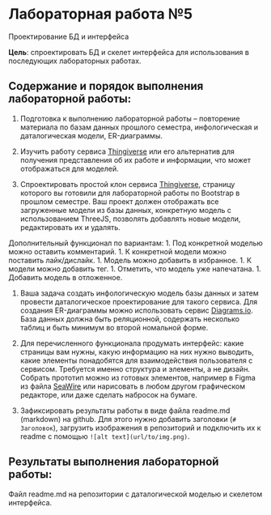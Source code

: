 # Лабораторная работа №5

Проектирование БД и интерфейса

**Цель**: спроектировать БД и скелет интерфейса для использования в последующих лабораторных работах.

## Содержание и порядок выполнения лабораторной работы:

1. Подготовка к выполнению лабораторной работы – повторение материала по базам данных прошлого семестра, инфологическая и даталогическая модели, ER-диаграммы.

1. Изучить работу сервиса [Thingiverse](https://www.thingiverse.com/) или его альтернатив для получения представления об их работе и информации, что может отображаться для моделей.

1. Спроектировать простой клон сервиса [Thingiverse](https://www.thingiverse.com/), страницу которого вы готовили для лабораторной работы по Bootstrap в прошлом семестре. Ваш проект должен отображать все загруженные модели из базы данных, конкретную модель с использованием ThreeJS, позволять добавлять новые модели, редактировать их и удалять.

Дополнительный функционал по вариантам:
    1. Под конкретной моделью можно оставить комментарий.
    1. К конкретной модели можно поставить лайк/дислайк.
    1. Модель можно добавить в избранное.
    1. К модели можно добавить тег.
    1. Отметить, что модель уже напечатана.
    1. Добавить модель в отложенное.

1. Ваша задача создать инфологическую модель базы данных и затем провести даталогическое проектирование для такого сервиса. Для создания ER-диаграммы можно использовать сервис [Diagrams.io](https://app.diagrams.net/). База данных должна быть реляционной, содержать несколько таблиц и быть минимум во второй номальной форме.

1. Для перечисленного функционала продумать интерфейс: какие страницы вам нужны, какую информацию на них нужно выводить, какие элементы понадобятся для взаимодействия пользователя с сервисом. Требуется именно структура и элементы, а не дизайн. Собрать прототип можно из готовых элементов, например в Figma из файла [SeaWire](https://www.figma.com/community/file/930727673788895237) или нарисовать в любом другом графическом редакторе, или даже сделать набросок на бумаге.

1. Зафиксировать результаты работы в виде файла readme.md (markdown) на github. Для этого нужно добавить заголовки (```# Заголовок```), загрузить изображения в репозиторий и подключить их к readme с помощью ```![alt text](url/to/img.png)```.

## Результаты выполнения лабораторной работы:

Файл readme.md на репозитории с даталогической моделью и скелетом интерфейса.